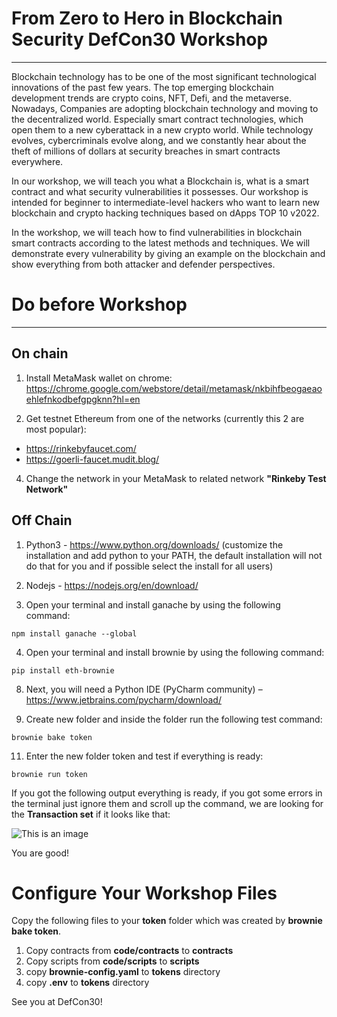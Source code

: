 # From Zero to Hero in Blockchain Security DefCon30 Workshop
---

Blockchain technology has to be one of the most significant technological innovations of the past few years. The top emerging blockchain development trends are crypto coins, NFT, Defi, and the metaverse. Nowadays, Companies are adopting blockchain technology and moving to the decentralized world. Especially smart contract technologies, which open them to a new cyberattack in a new crypto world. While technology evolves, cybercriminals evolve along, and we constantly hear about the theft of millions of dollars at security breaches in smart contracts everywhere.

In our workshop, we will teach you what a Blockchain is, what is a smart contract and what security vulnerabilities it possesses. Our workshop is intended for beginner to intermediate-level hackers who want to learn new blockchain and crypto hacking techniques based on dApps TOP 10 v2022.

In the workshop, we will teach how to find vulnerabilities in blockchain smart contracts according to the latest methods and techniques. We will demonstrate every vulnerability by giving an example on the blockchain and show everything from both attacker and defender perspectives.

# Do before Workshop

---
On chain
--

1) Install MetaMask wallet on chrome:
https://chrome.google.com/webstore/detail/metamask/nkbihfbeogaeaoehlefnkodbefgpgknn?hl=en

2) Get testnet Ethereum from one of the networks (currently this 2 are most popular):
-	https://rinkebyfaucet.com/
-	https://goerli-faucet.mudit.blog/

4) Change the network in your MetaMask to related network **"Rinkeby Test Network"**

Off Chain
--

1)	Python3 - https://www.python.org/downloads/ (customize the installation and add python to your PATH, the default installation will not do that for you and if possible select the install for all users)

2)	Nodejs - https://nodejs.org/en/download/

3)	Open your terminal and install ganache by using the following command:

```
npm install ganache --global
```

4) Open your terminal and install brownie by using the following command:

```
pip install eth-brownie
```

8) Next, you will need a Python IDE (PyCharm community) – https://www.jetbrains.com/pycharm/download/

9) Create new folder and inside the folder run the following test command:

```
brownie bake token
```

11) Enter the new folder token and test if everything is ready:

```
brownie run token
```

If you got the following output everything is ready, if you got some errors in the terminal just ignore them and scroll up the command, we are looking for the **Transaction set** if it looks like that:

![This is an image](https://github.com/romanzaikin/From-Zero-to-Hero-in-Blockchain-Security-DefCon30-Workshop/blob/main/working.png)

You are good!

# Configure Your Workshop Files

Copy the following files to your **token** folder which was created by **brownie bake token**.
1) Copy contracts from **code/contracts** to **contracts**
2) Copy scripts from **code/scripts** to **scripts**
3) copy **brownie-config.yaml** to **tokens** directory
4) copy **.env** to **tokens** directory

See you at DefCon30!
